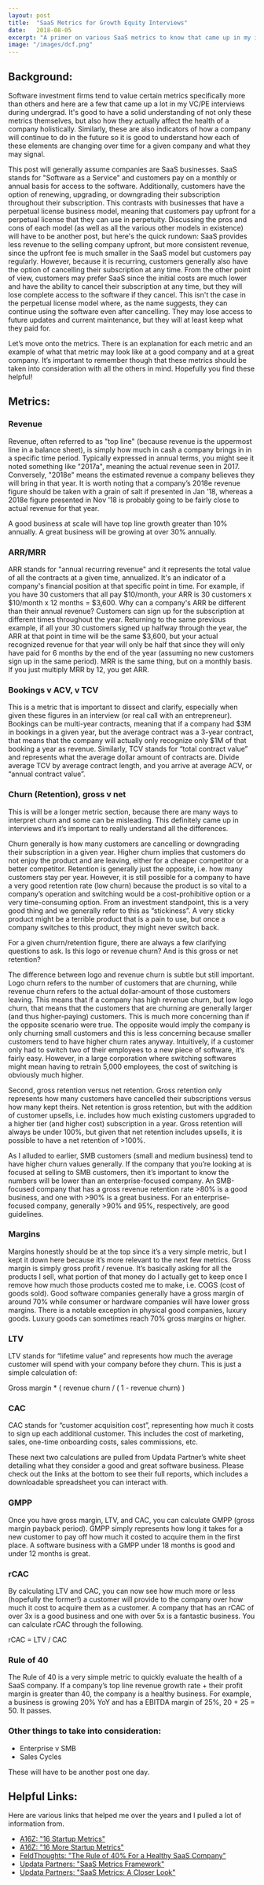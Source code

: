 ```yaml
---
layout: post
title:  "SaaS Metrics for Growth Equity Interviews"
date:   2018-08-05
excerpt: "A primer on various SaaS metrics to know that came up in my interviews for growth equity firms during my undergrad years."
image: "/images/dcf.png"
---
```


## Background:
Software investment firms tend to value certain metrics specifically more than others and here are a few that came up a lot in my VC/PE interviews during undergrad. It's good to have a solid understanding of not only these metrics themselves, but also how they actually affect the health of a company holistically. Similarly, these are also indicators of how a company will continue to do in the future so it is good to understand how each of these elements are changing over time for a given company and what they may signal. 

This post will generally assume companies are SaaS businesses. SaaS stands for "Software as a Service" and customers pay on a monthly or annual basis for access to the software. Additionally, customers have the option of renewing, upgrading, or downgrading their subscription throughout their subscription. This contrasts with businesses that have a perpetual license business model, meaning that customers pay upfront for a perpetual license that they can use in perpetuity. Discussing the pros and cons of each model (as well as all the various other models in existence) will have to be another post, but here's the quick rundown: SaaS provides less revenue to the selling company upfront, but more consistent revenue, since the upfront fee is much smaller in the SaaS model but customers pay regularly. However, because it is recurring, customers generally also have the option of cancelling their subscription at any time. From the other point of view, customers may prefer SaaS since the initial costs are much lower and have the ability to cancel their subscription at any time, but they will lose complete access to the software if they cancel. This isn't the case in the perpetual license model where, as the name suggests, they can continue using the software even after cancelling. They may lose access to future updates and current maintenance, but they will at least keep what they paid for.

Let’s move onto the metrics. There is an explanation for each metric and an example of what that metric may look like at a good company and at a great company. It’s important to remember though that these metrics should be taken into consideration with all the others in mind. Hopefully you find these helpful!

## Metrics:

### Revenue
Revenue, often referred to as "top line" (because revenue is the uppermost line in a balance sheet), is simply how much in cash a company brings in in a specific time period. Typically expressed in annual terms, you might see it noted something like "2017a", meaning the actual revenue seen in 2017. Conversely, "2018e" means the estimated revenue a company believes they will bring in that year. It is worth noting that a company’s 2018e revenue figure should be taken with a grain of salt if presented in Jan ’18, whereas a 2018e figure presented in Nov ’18 is probably going to be fairly close to actual revenue for that year.

A good business at scale will have top line growth greater than 10% annually. A great business will be growing at over 30% annually. 

### ARR/MRR
ARR stands for "annual recurring revenue" and it represents the total value of all the contracts at a given time, annualized. It's an indicator of a company's financial position at that specific point in time. For example, if you have 30 customers that all pay $10/month, your ARR is 30 customers x $10/month x 12 months = $3,600. Why can a company's ARR be different than their annual revenue? Customers can sign up for the subscription at different times throughout the year. Returning to the same previous example, if all your 30 customers signed up halfway through the year, the ARR at that point in time will be the same $3,600, but your actual recognized revenue for that year will only be half that since they will only have paid for 6 months by the end of the year (assuming no new customers sign up in the same period). MRR is the same thing, but on a monthly basis. If you just multiply MRR by 12, you get ARR.

### Bookings v ACV, v TCV
This is a metric that is important to dissect and clarify, especially when given these figures in an interview (or real call with an entrepreneur). Bookings can be multi-year contracts, meaning that if a company had $3M in bookings in a given year, but the average contract was a 3-year contract, that means that the company will actually only recognize only $1M of that booking a year as revenue. Similarly, TCV stands for “total contract value” and represents what the average dollar amount of contracts are. Divide average TCV by average contract length, and you arrive at average ACV, or “annual contract value”. 

### Churn (Retention), gross v net
This is will be a longer metric section, because there are many ways to interpret churn and some can be misleading. This definitely came up in interviews and it’s important to really understand all the differences. 

Churn generally is how many customers are cancelling or downgrading their subscription in a given year. Higher churn implies that customers do not enjoy the product and are leaving, either for a cheaper competitor or a better competitor. Retention is generally just the opposite, i.e. how many customers stay per year. However, it is still possible for a company to have a very good retention rate (low churn) because the product is so vital to a company’s operation and switching would be a cost-prohibitive option or a very time-consuming option. From an investment standpoint, this is a very good thing and we generally refer to this as “stickiness”. A very sticky product might be a terrible product that is a pain to use, but once a company switches to this product, they might never switch back.

For a given churn/retention figure, there are always a few clarifying questions to ask. Is this logo or revenue churn? And is this gross or net retention? 

The difference between logo and revenue churn is subtle but still important. Logo churn refers to the number of customers that are churning, while revenue churn refers to the actual dollar-amount of those customers leaving. This means that if a company has high revenue churn, but low logo churn, that means that the customers that are churning are generally larger (and thus higher-paying) customers. This is much more concerning than if the opposite scenario were true. The opposite would imply the company is only churning small customers and this is less concerning because smaller customers tend to have higher churn rates anyway. Intuitively, if a customer only had to switch two of their employees to a new piece of software, it’s fairly easy. However, in a large corporation where switching softwares might mean having to retrain 5,000 employees, the cost of switching is obviously much higher.

Second, gross retention versus net retention. Gross retention only represents how many customers have cancelled their subscriptions versus how many kept theirs. Net retention is gross retention, but with the addition of customer upsells, i.e. includes how much existing customers upgraded to a higher tier (and higher cost) subscription in a year. Gross retention will always be under 100%, but given that net retention includes upsells, it is possible to have a net retention of >100%.

As I alluded to earlier, SMB customers (small and medium business) tend to have higher churn values generally. If the company that you’re looking at is focused at selling to SMB customers, then it’s important to know the numbers will be lower than an enterprise-focused company. An SMB-focused company that has a gross revenue retention rate >80% is a good business, and one with >90% is a great business. For an enterprise-focused company, generally >90% and 95%, respectively, are good guidelines.  

### Margins
Margins honestly should be at the top since it’s a very simple metric, but I kept it down here because it’s more relevant to the next few metrics. Gross margin is simply gross profit / revenue. It’s basically asking for all the products I sell, what portion of that money do I actually get to keep once I remove how much those products costed me to make, i.e. COGS (cost of goods sold). Good software companies generally have a gross margin of around 70% while consumer or hardware companies will have lower gross margins. There is a notable exception in physical good companies, luxury goods. Luxury goods can sometimes reach 70% gross margins or higher.

### LTV
LTV stands for “lifetime value” and represents how much the average customer will spend with your company before they churn. This is just a simple calculation of:

Gross margin * ( revenue churn / ( 1 - revenue churn) )

### CAC
CAC stands for “customer acquisition cost”, representing how much it costs to sign up each additional customer. This includes the cost of marketing, sales, one-time onboarding costs, sales commissions, etc. 

These next two calculations are pulled from Updata Partner’s white sheet detailing what they consider a good and great software business. Please check out the links at the bottom to see their full reports, which includes a downloadable spreadsheet you can interact with.

### GMPP
Once you have gross margin, LTV, and CAC, you can calculate GMPP (gross margin payback period). GMPP simply represents how long it takes for a new customer to pay off how much it costed to acquire them in the first place. A software business with a GMPP under 18 months is good and under 12 months is great.

### rCAC
By calculating LTV and CAC, you can now see how much more or less (hopefully the former!) a customer will provide to the company over how much it cost to acquire them as a customer. A company that has an rCAC of over 3x is a good business and one with over 5x is a fantastic business. You can calculate rCAC through the following.

rCAC = LTV / CAC

### Rule of 40 
The Rule of 40 is a very simple metric to quickly evaluate the health of a SaaS company. If a company’s top line revenue growth rate + their profit margin is greater than 40, the company is a healthy business. For example, a business is growing 20% YoY and has a EBITDA margin of 25%, 20 + 25 = 50. It passes.

### Other things to take into consideration:
* Enterprise v SMB
* Sales Cycles

These will have to be another post one day. 

## Helpful Links:
Here are various links that helped me over the years and I pulled a lot of information from. 
* [A16Z: "16 Startup Metrics"](https://a16z.com/2015/08/21/16-metrics/)
* [A16Z: "16 More Startup Metrics"](https://a16z.com/2015/09/23/16-more-metrics/) 
* [FeldThoughts: "The Rule of 40% For a Healthy SaaS Company"](https://feld.com/archives/2015/02/rule-40-healthy-saas-company.html)
* [Updata Partners: "SaaS Metrics Framework"](https://updata.com/insights/saas-metrics-framework/)
* [Updata Partners: "SaaS Metrics: A Closer Look"](https://updata.com/insights/saas-metrics-a-closer-look-at-churn/)